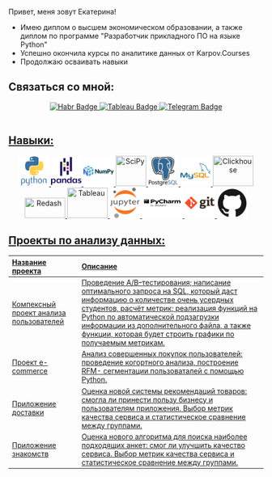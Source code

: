 Привет, меня зовут Екатерина!

- Имею диплом о высшем экономическом образовании, а также диплом по программе "Разработчик прикладного ПО на языке Python"
- Успешно окончила курсы по аналитике данных от Karpov.Courses
- Продолжаю осваивать навыки


## Связаться со мной:

<div id="badges" align="center">
  <a href="https://career.habr.com/ksoloveu">
    <img src="https://img.shields.io/badge/Habr-grey?style=for-the-badge" alt="Habr Badge"/>
  </a>
 <a href="https://public.tableau.com/app/profile/.66457266/vizzes">
    <img src="https://img.shields.io/badge/Tableau-orange?style=for-the-badge" alt="Tableau Badge"/>
  </a>
  <a href="https://t.me/k_soloveu">
    <img src="https://img.shields.io/badge/Telegram-blue?style=for-the-badge" alt="Telegram Badge"/>
</div>

<div id="badges" align="center">
    <img src="https://komarev.com/ghpvc/?username=ksoloveu&style=flat-square&color=blue" alt=""/>
</div>



## Навыки:

<div align="center">
  <img src="https://github.com/devicons/devicon/blob/master/icons/python/python-original-wordmark.svg" title="Python" **alt="Python" width="60" height="60"/>
  <img src="https://github.com/devicons/devicon/blob/master/icons/pandas/pandas-original-wordmark.svg" title="Pandas" **alt="Pandas" width="60" height="60"/>
  <img src="https://github.com/devicons/devicon/blob/master/icons/numpy/numpy-original-wordmark.svg" title="NumPy" **alt="NumPy" width="60" height="60"/>
  <img src="https://upload.wikimedia.org/wikipedia/commons/b/b2/SCIPY_2.svg" title="SciPy" **alt="SciPy" width="60" height="60"/>
  <img src="https://github.com/devicons/devicon/blob/master/icons/postgresql/postgresql-original-wordmark.svg" title="PostgreSQL" **alt="PostgreSQL" width="60" height="60"/>
  <img src="https://github.com/devicons/devicon/blob/master/icons/mysql/mysql-original-wordmark.svg" title="MySQL" **alt="MySQL" width="60" height="60"/>
  <img src="https://ww2.freelogovectors.net/svg12/clickhouse-logo_freelogovectors.net.svg" title="Clickhouse" **alt="Clickhouse" width="80" height="60"/>
  <img src="https://www.vectorlogo.zone/logos/redashio/redashio-ar21.svg" title="Redash" **alt="Redash" width="80" height="40"/>
  <img src="https://upload.wikimedia.org/wikipedia/ru/0/06/Tableau_logo.svg" title="Tableau" **alt="Tableau" width="80" height="60"/>
  <img src="https://github.com/devicons/devicon/blob/master/icons/jupyter/jupyter-original-wordmark.svg" title="Jupyter notebook" **alt="Jupyter notebook" width="60" height="60"/>
  <img src="https://github.com/devicons/devicon/blob/master/icons/pycharm/pycharm-original-wordmark.svg" title="PyCharm" **alt="PyCharm" width="80" height="60"/>
  <img src="https://github.com/devicons/devicon/blob/master/icons/git/git-original-wordmark.svg" title="Git" **alt="Git" width="60" height="60"/>
  <img src="https://github.com/devicons/devicon/blob/master/icons/github/github-original.svg" title="Github" **alt="Github" width="60" height="60"/>
</div>



## Проекты по анализу данных:

| Название проекта                                                                                               | Описание       |
|:-------------                                                                                                  |:---------------|
| [Компексный проект анализа пользователей](https://github.com/ksoloveu/Project_user_analysis/tree/main)         | Проведение A/B–тестирования; написание оптимального запроса на SQL, который даст информацию о                                                                                                                       количестве очень усердных студентов, расчёт метрик; реализация функций на Python по                                                                                                                                 автоматической подзагрузки информации из дополнительного файла, а также функции, которая будет                                                                                                                      строить графики по получаемым метрикам. |
| [Проект e-commerce](https://github.com/ksoloveu/Project_e-commerce)                                            | Анализ совершенных покупок пользователей: проведение когортного анализа, построение RFM-                                                                                                                            сегментации пользоваталей с помощью Python.|
| [Приложение доставки](https://github.com/ksoloveu/Project_Delivery-Application)                                | Оценка новой системы рекомендаций товаров: смогла ли принести пользу бизнесу и пользователям                                                                                                                        приложения. Выбор метрик качества сервиса и статистическое сравнение между группами. |
| [Приложение знакомств](https://github.com/ksoloveu/Project_Dating_Application)                                 | Оценка нового алгоритма для поиска наиболее подходящих анкет: смог ли улучшить качество                                                                                                                             сервиса. Выбор метрик качества сервиса и статистическое сравнение между группами.|
